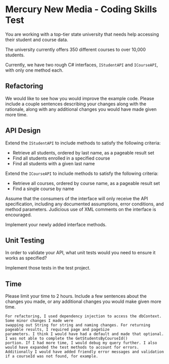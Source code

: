 # Mercury New Media - Coding Skills Test

You are working with a top-tier state university that needs help accessing their student and course data.

The university currently offers 350 different courses to over 10,000 students.

Currently, we have two rough C# interfaces, `IStudentAPI` and `ICourseAPI`, with only one method each.

## Refactoring

We would like to see how you would improve the example code. Please include a couple sentences describing your changes
along with the rationale, along with any additional changes you would have made given more time.

## API Design

Extend the `IStudentAPI` to include methods to satisfy the following criteria:

- Retrieve all students, ordered by last name, as a pageable result set
- Find all students enrolled in a specified course
- Find all students with a given last name

Extend the `ICourseAPI` to include methods to satisfy the following criteria:

- Retrieve all courses, ordered by course name, as a pageable result set
- Find a single course by name

Assume that the consumers of the interface will only receive the API specification, including any
documented assumptions, error conditions, and method parameters. Judicious use of XML comments on the interface
is encouraged.

Implement your newly added interface methods.

## Unit Testing

In order to validate your API, what unit tests would you need to ensure it works as specified? 

Implement those tests in the test project.

## Time

Please limit your time to 2 hours. Include a few sentences about the changes you made, or any
additional changes you would make given more time.

	For refactoring, I used dependency injection to access the dbContext. Some minor changes I made were
	swapping out String for string and naming changes. For returning pageable results, I required page and pageSize
	parameters. I think I would have had a default and made that optional. I was not able to complete the GetStudentsByCourseId() 
	portion. If I had more time, I would debug my query further. I also would have expanded the test methods to account for errors.
	Additionally I would have added friendly error messages and validation if a courseId was not found, for example.
	  
